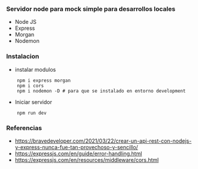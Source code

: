 ### Servidor node para mock simple para desarrollos locales

* Node JS
* Express
* Morgan
* Nodemon

### Instalacion
* instalar modulos
```
    npm i express morgan
    npm i cors
    npm i nodemon -D # para que se instalado en entorno development
```
* Iniciar servidor 
```
    npm run dev
```


### Referencias
* https://bravedeveloper.com/2021/03/22/crear-un-api-rest-con-nodejs-y-express-nunca-fue-tan-provechoso-y-sencillo/
* https://expressjs.com/en/guide/error-handling.html
* https://expressjs.com/en/resources/middleware/cors.html